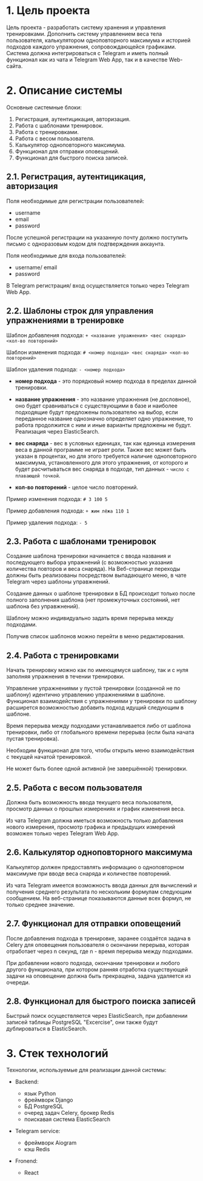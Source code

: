 # 1. Цель проекта

Цель проекта - разработать систему хранения и управления тренировками. Дополнить систему управлением веса тела пользователя, калькулятором одноповторного  максимума и историей подходов каждого упражнения, сопровождающейся графиками. Система должна интегрироваться с Telegram и иметь полный функционал как из чата и Telegram Web App, так и в качестве Web-сайта. 

# 2. Описание системы

Основные системные блоки:

1. Регистрация, аутентицикация, авторизация.
2. Работа с шаблонами тренировок.
3. Работа с тренировками.
4. Работа с весом пользователя.
5. Калькулятор одноповторного максимума.
6. Функционал для отправки оповещений.
7. Функционал для быстрого поиска записей.

## 2.1. Регистрация, аутентицикация, авторизация

Поля необходимые для регистрации пользователей:

* username
* email
* password

После успешной регистрации на указанную почту должно поступить письмо с одноразовым кодом для подтверждения аккаунта.

Поля необходимые для входа пользователей:

* username/ email
* password

В Telegram регистрация/ вход осуществляется только через Telegram Web App.

## 2.2. Шаблоны строк для управления упражнениями в тренировке

Шаблон добавления подхода:
```+ <название упражнения> <вес снаряда> <кол-во повторений>```

Шаблон изменения подхода:
```# <номер подхода> <вес снаряда> <кол-во повторений>```

Шаблон удаления подхода:
```- <номер подхода>```

* **номер подхода** - это порядковый номер подхода в пределах данной тренировки.

* **название упражнения** - это название упражнения (не дословное), оно будет сравниваться с существующими в базе и наиболее подходящие будут предложены пользователю на выбор, если переданное название однозначно определяет одно упражнение, то работа продолжится с ним и иные варианты предложены не будут. Реализация через ElasticSearch.

* **вес снаряда** - вес в условных единицах, так как единица измерения веса в данной программе не играет роли. Также вес может быть указан в процентах, но для этого требуется наличие одноповторного максимума, установленного для этого упражнения, от которого и будет расчитываться вес снаряда в подходе, тип данных - ```число с плавающей точкой```.

* **кол-во повторений** - целое число повторений.

Пример изменения подхода:
```# 3 100 5```

Пример добавления подхода:
```+ жим лёжа 110 1```

Пример удаления подхода:
```- 5```

## 2.3. Работа с шаблонами тренировок

Создание шаблона тренировки начинается с ввода названия и последующего выбора упражнений (с возможностью указания количества повторов и веса снаряда). На Веб-странице переходы должны быть реализованы посредством выпадающего меню, в чате Telegram через шаблоны управжнений.

Создание данных о шаблоне тренировки в БД происходит только после полного заполнения шаблона (нет промежуточных состояний, нет шаблона без управжнений).

Шаблону можно индивидуально задать время перерыва между подходами.

Получив список шаблонов можно перейти в меню редактирования.

## 2.4. Работа с тренировками

Начать тренировку можно как по имеющемуся шаблону, так и с нуля заполняя упражнения в течении тренировки.

Управление упражнениями у пустой тренировки (созданной не по шаблону) идентично управлению упражнениями в шаблоне. Функционал взаимодействия с упражнениями у тренировки по шаблону расширется возможностью добавить подход идущий следующим в шаблоне.

Время перерыва между подходами устанавливается либо от шаблона тренировки, либо от глобального времени перерыва (если была начата пустая тренировка).

Необходим функционал для того, чтобы открыть меню взаимодействия с текущей начатой тренировкой.

Не может быть более одной активной (не завершённой) тренировки.

## 2.5. Работа с весом пользователя

Должна быть возможность ввода текущего веса пользователя, просмотр данных о прошлых измерениях и график изменения веса.

Из чата Telegram должна иметься возможность только добавления нового измерения, просмотр графика и предыдущих измерений возможен только через Telegram Web App.

## 2.6. Калькулятор одноповторного максимума

Калькулятор должен предоставлять информацию о одноповторном максимуме при вводе веса снаряда и количестве повторений.

Из чата Telegram имеется возможность ввода данных для вычислений и получения среднего результата по нескольким формулам следующим сообщением. На веб-странице показываются данные всех формул, не только среднее значение.

## 2.7. Функционал для отправки оповещений

После добавления подхода в тренировке, заранее создаётся задача в Celery для оповещения пользователя о окончании перерыва, которая отработает через n секунд, где n - время перерыва между подходами.

При добавлении нового подхода, окончании тренировки и любого другого функционала, при котором ранняя отработка существующей задачи на оповещение должна быть прекращена, задача удаляется из очереди.

## 2.8. Функционал для быстрого поиска записей

Быстрый поиск осуществляется через ElasticSearch, при добавлении записей таблицы PostgreSQL "Excercise", они также будут дублироваться в ElasticSearch.

# 3. Стек технологий

Технологии, используемые для реализации данной системы:

* Backend:
    - язык Python
    - фреймворк Django
    - БД PostgreSQL
    - очеред задач Celery, брокер Redis
    - поискавая система ElasticSearch


* Telegram service:
    - фреймворк Aiogram
    - кэш Redis

* Fronend: 
    - React
